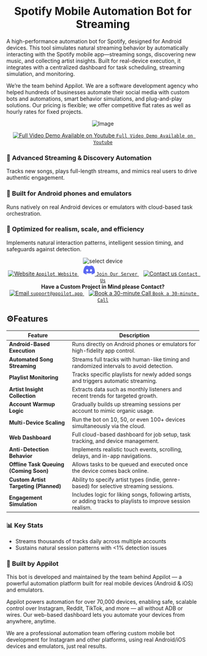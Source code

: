 <h1 align="center">Spotify Mobile Automation Bot for Streaming</h1>

A high-performance automation bot for Spotify, designed for Android devices. This tool simulates natural streaming behavior by automatically interacting with the Spotify mobile app—streaming songs, discovering new music, and collecting artist insights. Built for real-device execution, it integrates with a centralized dashboard for task scheduling, streaming simulation, and monitoring.

We’re the team behind Appilot. We are a software development agency who helped hundreds of businesses automate their social media with custom bots and automations, smart behavior simulations, and plug-and-play solutions. Our pricing is flexible; we offer competitive flat rates as well as hourly rates for fixed projects.

<p align="center">
  <img
    src="https://github.com/user-attachments/assets/06497c86-3435-478d-aa83-76ca5dabd857"
    alt="Image"
    width="450px"
  />
</p>

<div align="center">
  <a href="https://youtu.be/1MmOP4VhpAE?si=LPncqxtrAXyTjVTL">
  <img
    alt="Full Video Demo Available on Youtube"
    width="25px"
    src="https://github.com/user-attachments/assets/c685ef52-2bdd-464c-bd60-cc6e34e8e867"
  />
  <code>Full Video Demo Available on Youtube</code>
</a>
</div>

### 🔁 Advanced Streaming & Discovery Automation
Tracks new songs, plays full-length streams, and mimics real users to drive authentic engagement.

### 📱 Built for Android phones and emulators
Runs natively on real Android devices or emulators with cloud-based task orchestration.

### 🧠 Optimized for realism, scale, and efficiency
Implements natural interaction patterns, intelligent session timing, and safeguards against detection.


<div align="center">
  <img
    src="https://github.com/user-attachments/assets/d200549d-7613-446f-a43b-19a4117ca360"
    alt="select device"
    width="600px"
  />
</div>


<div align="center">
  <a href="https://appilot.app/">
    <img
      alt="Website"
      width="25px"
      src="https://github.com/user-attachments/assets/8e5f3af3-b098-4c1d-980d-df9aebc680d0"
    />
    <code>Appilot Website</code>
  </a>
  &nbsp;&nbsp;
  <a href="https://discord.gg/3CZ5muJdF2">
    <img
      alt="Join Our Server"
      width="30px"
      src="https://github.com/Zeeshanahmad4/RealEstateMate-WhatsApp-Group-Management-Bot/blob/main/discord-icon-svgrepo-com.svg"
    />
    <code>Join Our Server</code>
  </a>
  &nbsp;&nbsp;
  <a href="https://t.me/devpilot1">
    <img
      alt="Contact us"
      width="30px"
      src="https://edent.github.io/SuperTinyIcons/images/svg/telegram.svg"
    />
    <code>Contact Us</code>
  </a>
</div>

<div align="center">
<strong> Have a Custom Project in Mind please Contact?</strong>

<div align="center">
  <a href="mailto:support@appilot.app">
  <img
    alt="Email"
    width="30px"
    src="https://github.com/user-attachments/assets/91c8d428-32b7-4be0-91fa-2e42c902b5b8"
  />
  <code>support@appilot.app</code>
</a>
  &nbsp;&nbsp;
  <a href="https://cal.com/app-pilot-m8i8oo/30min">
  <img
    alt="Book a 30-minute Call"
    width="30px"
    src="https://github.com/user-attachments/assets/cd3e5c7b-3e4e-4bb3-b242-bcc20ee78f13"
  />
  <code>Book a 30-minute Call</code>
</a>
<span>

<div align="left">

## ⚙️Features

| Feature                                | Description                                                                                                   |
| -------------------------------------- | ------------------------------------------------------------------------------------------------------------- |
| **Android-Based Execution**            | Runs directly on Android phones or emulators for high-fidelity app control.                                   |
| **Automated Song Streaming**           | Streams full tracks with human-like timing and randomized intervals to avoid detection.                       |
| **Playlist Monitoring**                | Tracks specific playlists for newly added songs and triggers automatic streaming.                             |
| **Artist Insight Collection**          | Extracts data such as monthly listeners and recent trends for targeted growth.                                |
| **Account Warmup Logic**               | Gradually builds up streaming sessions per account to mimic organic usage.                                    |
| **Multi-Device Scaling**               | Run the bot on 10, 50, or even 100+ devices simultaneously via the cloud.                                     |
| **Web Dashboard**                      | Full cloud-based dashboard for job setup, task tracking, and device management.                               |
| **Anti-Detection Behavior**            | Implements realistic touch events, scrolling, delays, and in-app navigations.                                 |
| **Offline Task Queuing (Coming Soon)** | Allows tasks to be queued and executed once the device comes back online.                                     |
| **Custom Artist Targeting (Planned)**  | Ability to specify artist types (indie, genre-based) for selective streaming sessions.                        |
| **Engagement Simulation**              | Includes logic for liking songs, following artists, or adding tracks to playlists to improve session realism. |


### 📊 Key Stats
- Streams thousands of tracks daily across multiple accounts
- Sustains natural session patterns with <1% detection issues


### 🧠 Built by Appilot
This bot is developed and maintained by the team behind Appilot — a powerful automation platform built for real mobile devices (Android & iOS) and emulators.

Appilot powers automation for over 70,000 devices, enabling safe, scalable control over Instagram, Reddit, TikTok, and more — all without ADB or wires. Our web-based dashboard lets you automate your devices from anywhere, anytime.

We are a professional automation team offering custom mobile bot development for Instagram and other platforms, using real Android/iOS devices and emulators, just real results.



